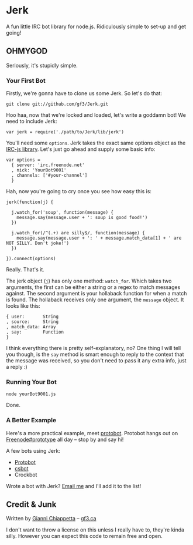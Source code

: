 # Jerk

A fun little IRC bot library for node.js. Ridiculously simple to set-up and get going!

## OHMYGOD

Seriously, it's stupidly simple.

### Your First Bot

Firstly, we're gonna have to clone us some Jerk. So let's do that:

    git clone git://github.com/gf3/Jerk.git

Hoo haa, now that we're locked and loaded, let's write a goddamn bot! We need to include Jerk:

    var jerk = require('./path/to/Jerk/lib/jerk')

You'll need some `options`. Jerk takes the exact same options object as the [IRC-js library](http://github.com/gf3/IRC-js/). Let's just go ahead and supply some basic info:

    var options =
      { server: 'irc.freenode.net'
      , nick: 'YourBot9001'
      , channels: ['#your-channel']
      }

Hah, now you're going to cry once you see how easy this is:

    jerk(function(j) {

      j.watch_for('soup', function(message) {
        message.say(message.user + ': soup is good food!')
      })

      j.watch_for(/^(.+) are silly$/, function(message) {
        message.say(message.user + ': ' + message.match_data[1] + ' are NOT SILLY. Don't joke!')
      })

    }).connect(options)

Really. That's it.

The jerk object (`j`) has only one method: `watch_for`. Which takes two arguments, the first can be either a string or a regex to match messages against. The second argument is your hollaback function for when a match is found. The hollaback receives only one argument, the `message` object. It looks like this:

    { user:       String
    , source:     String
    , match_data: Array
    , say:        Function
    }

I think everything there is pretty self-explanatory, no? One thing I will tell you though, is the `say` method is smart enough to reply to the context that the message was received, so you don't need to pass it any extra info, just a reply :)

### Running Your Bot

    node yourBot9001.js

Done.

### A Better Example

Here's a more practical example, meet [protobot](http://github.com/gf3/protobot/blob/master/protobot.js). Protobot hangs out on [Freenode#prototype](irc://irc.freenode.net/prototype) all day &ndash; stop by and say hi!

A few bots using Jerk:

* [Protobot](http://github.com/gf3/protobot)
* [csbot](http://github.com/rdrake/csbot)
* Crockbot

Wrote a bot with Jerk? [Email me](mailto:gianni@runlevel6.org) and I'll add it to the list!

## Credit & Junk

Written by [Gianni Chiappetta](http://github.com/gf3) &ndash; [gf3.ca](http://gf3.ca)

I don't want to throw a license on this unless I really have to, they're kinda silly. However you can expect this code to remain free and open.

